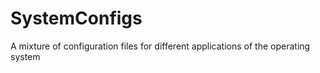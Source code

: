 # SystemConfigs
A mixture of configuration files for different applications of the operating system

